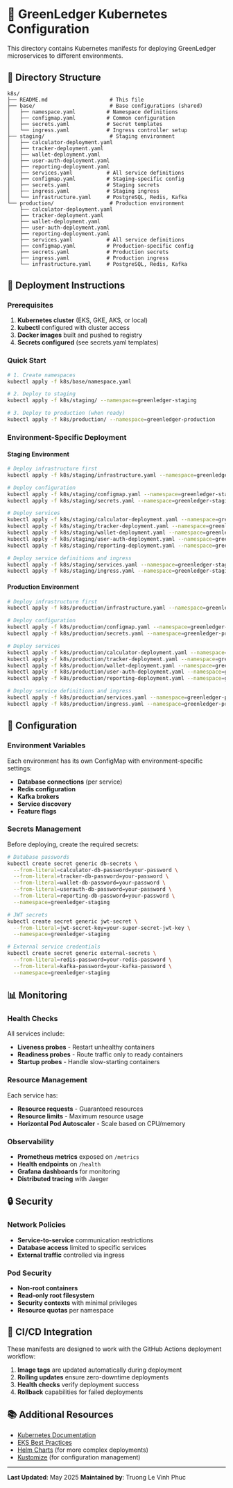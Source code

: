 # 🌱 GreenLedger Kubernetes Configuration

This directory contains Kubernetes manifests for deploying GreenLedger microservices to different environments.

## 📁 Directory Structure

```
k8s/
├── README.md                    # This file
├── base/                        # Base configurations (shared)
│   ├── namespace.yaml          # Namespace definitions
│   ├── configmap.yaml          # Common configuration
│   ├── secrets.yaml            # Secret templates
│   └── ingress.yaml            # Ingress controller setup
├── staging/                     # Staging environment
│   ├── calculator-deployment.yaml
│   ├── tracker-deployment.yaml
│   ├── wallet-deployment.yaml
│   ├── user-auth-deployment.yaml
│   ├── reporting-deployment.yaml
│   ├── services.yaml           # All service definitions
│   ├── configmap.yaml          # Staging-specific config
│   ├── secrets.yaml            # Staging secrets
│   ├── ingress.yaml            # Staging ingress
│   └── infrastructure.yaml     # PostgreSQL, Redis, Kafka
└── production/                  # Production environment
    ├── calculator-deployment.yaml
    ├── tracker-deployment.yaml
    ├── wallet-deployment.yaml
    ├── user-auth-deployment.yaml
    ├── reporting-deployment.yaml
    ├── services.yaml           # All service definitions
    ├── configmap.yaml          # Production-specific config
    ├── secrets.yaml            # Production secrets
    ├── ingress.yaml            # Production ingress
    └── infrastructure.yaml     # PostgreSQL, Redis, Kafka
```

## 🚀 Deployment Instructions

### Prerequisites

1. **Kubernetes cluster** (EKS, GKE, AKS, or local)
2. **kubectl** configured with cluster access
3. **Docker images** built and pushed to registry
4. **Secrets configured** (see secrets.yaml templates)

### Quick Start

```bash
# 1. Create namespaces
kubectl apply -f k8s/base/namespace.yaml

# 2. Deploy to staging
kubectl apply -f k8s/staging/ --namespace=greenledger-staging

# 3. Deploy to production (when ready)
kubectl apply -f k8s/production/ --namespace=greenledger-production
```

### Environment-Specific Deployment

#### Staging Environment

```bash
# Deploy infrastructure first
kubectl apply -f k8s/staging/infrastructure.yaml --namespace=greenledger-staging

# Deploy configuration
kubectl apply -f k8s/staging/configmap.yaml --namespace=greenledger-staging
kubectl apply -f k8s/staging/secrets.yaml --namespace=greenledger-staging

# Deploy services
kubectl apply -f k8s/staging/calculator-deployment.yaml --namespace=greenledger-staging
kubectl apply -f k8s/staging/tracker-deployment.yaml --namespace=greenledger-staging
kubectl apply -f k8s/staging/wallet-deployment.yaml --namespace=greenledger-staging
kubectl apply -f k8s/staging/user-auth-deployment.yaml --namespace=greenledger-staging
kubectl apply -f k8s/staging/reporting-deployment.yaml --namespace=greenledger-staging

# Deploy service definitions and ingress
kubectl apply -f k8s/staging/services.yaml --namespace=greenledger-staging
kubectl apply -f k8s/staging/ingress.yaml --namespace=greenledger-staging
```

#### Production Environment

```bash
# Deploy infrastructure first
kubectl apply -f k8s/production/infrastructure.yaml --namespace=greenledger-production

# Deploy configuration
kubectl apply -f k8s/production/configmap.yaml --namespace=greenledger-production
kubectl apply -f k8s/production/secrets.yaml --namespace=greenledger-production

# Deploy services
kubectl apply -f k8s/production/calculator-deployment.yaml --namespace=greenledger-production
kubectl apply -f k8s/production/tracker-deployment.yaml --namespace=greenledger-production
kubectl apply -f k8s/production/wallet-deployment.yaml --namespace=greenledger-production
kubectl apply -f k8s/production/user-auth-deployment.yaml --namespace=greenledger-production
kubectl apply -f k8s/production/reporting-deployment.yaml --namespace=greenledger-production

# Deploy service definitions and ingress
kubectl apply -f k8s/production/services.yaml --namespace=greenledger-production
kubectl apply -f k8s/production/ingress.yaml --namespace=greenledger-production
```

## 🔧 Configuration

### Environment Variables

Each environment has its own ConfigMap with environment-specific settings:

- **Database connections** (per service)
- **Redis configuration**
- **Kafka brokers**
- **Service discovery**
- **Feature flags**

### Secrets Management

Before deploying, create the required secrets:

```bash
# Database passwords
kubectl create secret generic db-secrets \
  --from-literal=calculator-db-password=your-password \
  --from-literal=tracker-db-password=your-password \
  --from-literal=wallet-db-password=your-password \
  --from-literal=userauth-db-password=your-password \
  --from-literal=reporting-db-password=your-password \
  --namespace=greenledger-staging

# JWT secrets
kubectl create secret generic jwt-secret \
  --from-literal=jwt-secret-key=your-super-secret-jwt-key \
  --namespace=greenledger-staging

# External service credentials
kubectl create secret generic external-secrets \
  --from-literal=redis-password=your-redis-password \
  --from-literal=kafka-password=your-kafka-password \
  --namespace=greenledger-staging
```

## 📊 Monitoring

### Health Checks

All services include:
- **Liveness probes** - Restart unhealthy containers
- **Readiness probes** - Route traffic only to ready containers
- **Startup probes** - Handle slow-starting containers

### Resource Management

Each service has:
- **Resource requests** - Guaranteed resources
- **Resource limits** - Maximum resource usage
- **Horizontal Pod Autoscaler** - Scale based on CPU/memory

### Observability

- **Prometheus metrics** exposed on `/metrics`
- **Health endpoints** on `/health`
- **Grafana dashboards** for monitoring
- **Distributed tracing** with Jaeger

## 🔒 Security

### Network Policies

- **Service-to-service** communication restrictions
- **Database access** limited to specific services
- **External traffic** controlled via ingress

### Pod Security

- **Non-root containers**
- **Read-only root filesystem**
- **Security contexts** with minimal privileges
- **Resource quotas** per namespace

## 🔄 CI/CD Integration

These manifests are designed to work with the GitHub Actions deployment workflow:

1. **Image tags** are updated automatically during deployment
2. **Rolling updates** ensure zero-downtime deployments
3. **Health checks** verify deployment success
4. **Rollback** capabilities for failed deployments

## 📚 Additional Resources

- [Kubernetes Documentation](https://kubernetes.io/docs/)
- [EKS Best Practices](https://aws.github.io/aws-eks-best-practices/)
- [Helm Charts](https://helm.sh/) (for more complex deployments)
- [Kustomize](https://kustomize.io/) (for configuration management)

---

**Last Updated**: May 2025
**Maintained by**: Truong Le Vinh Phuc
